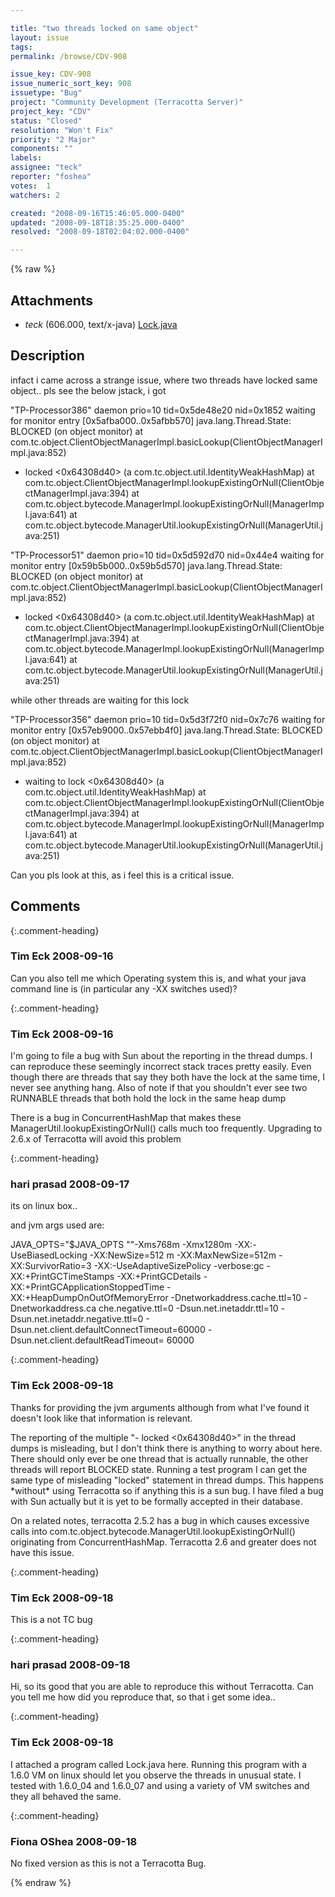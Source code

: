 ```yaml
---

title: "two threads locked on same object"
layout: issue
tags: 
permalink: /browse/CDV-908

issue_key: CDV-908
issue_numeric_sort_key: 908
issuetype: "Bug"
project: "Community Development (Terracotta Server)"
project_key: "CDV"
status: "Closed"
resolution: "Won't Fix"
priority: "2 Major"
components: ""
labels: 
assignee: "teck"
reporter: "foshea"
votes:  1
watchers: 2

created: "2008-09-16T15:46:05.000-0400"
updated: "2008-09-18T18:35:25.000-0400"
resolved: "2008-09-18T02:04:02.000-0400"

---
```




{% raw %}


## Attachments

* <em>teck</em> (606.000, text/x-java) [Lock.java](/attachments/CDV/CDV-908/Lock.java)




## Description

<div markdown="1" class="description">

infact i came across a strange issue,
where two threads have locked same object..
pls see the below jstack, i got

"TP-Processor386" daemon prio=10 tid=0x5de48e20 nid=0x1852 waiting for monitor entry [0x5afba000..0x5afbb570]
   java.lang.Thread.State: BLOCKED (on object monitor)
at com.tc.object.ClientObjectManagerImpl.basicLookup(ClientObjectManagerImpl.java:852)
- locked <0x64308d40> (a com.tc.object.util.IdentityWeakHashMap)
at com.tc.object.ClientObjectManagerImpl.lookupExistingOrNull(ClientObjectManagerImpl.java:394)
at com.tc.object.bytecode.ManagerImpl.lookupExistingOrNull(ManagerImpl.java:641)
at com.tc.object.bytecode.ManagerUtil.lookupExistingOrNull(ManagerUtil.java:251)

"TP-Processor51" daemon prio=10 tid=0x5d592d70 nid=0x44e4 waiting for monitor entry [0x59b5b000..0x59b5d570]
   java.lang.Thread.State: BLOCKED (on object monitor)
at com.tc.object.ClientObjectManagerImpl.basicLookup(ClientObjectManagerImpl.java:852)
- locked <0x64308d40> (a com.tc.object.util.IdentityWeakHashMap)
at com.tc.object.ClientObjectManagerImpl.lookupExistingOrNull(ClientObjectManagerImpl.java:394)
at com.tc.object.bytecode.ManagerImpl.lookupExistingOrNull(ManagerImpl.java:641)
at com.tc.object.bytecode.ManagerUtil.lookupExistingOrNull(ManagerUtil.java:251)


while other threads are waiting for this lock

"TP-Processor356" daemon prio=10 tid=0x5d3f72f0 nid=0x7c76 waiting for monitor entry [0x57eb9000..0x57ebb4f0]
   java.lang.Thread.State: BLOCKED (on object monitor)
at com.tc.object.ClientObjectManagerImpl.basicLookup(ClientObjectManagerImpl.java:852)
- waiting to lock <0x64308d40> (a com.tc.object.util.IdentityWeakHashMap)
at com.tc.object.ClientObjectManagerImpl.lookupExistingOrNull(ClientObjectManagerImpl.java:394)
at com.tc.object.bytecode.ManagerImpl.lookupExistingOrNull(ManagerImpl.java:641)
at com.tc.object.bytecode.ManagerUtil.lookupExistingOrNull(ManagerUtil.java:251)


Can you pls look at this, as i feel this is a critical issue. 

</div>

## Comments


{:.comment-heading}
### **Tim Eck** <span class="date">2008-09-16</span>

<div markdown="1" class="comment">

Can you also tell me which Operating system this is, and what your java command line is (in particular any -XX switches used)?

</div>


{:.comment-heading}
### **Tim Eck** <span class="date">2008-09-16</span>

<div markdown="1" class="comment">

I'm going to file a bug with Sun about the reporting in the thread dumps. I can reproduce these seemingly incorrect stack traces pretty easily. Even though there are threads that say they both have the lock at the same time, I never see anything hang. Also of note if that you shouldn't ever see two RUNNABLE threads that both hold the lock in the same heap dump

There is a bug in ConcurrentHashMap that makes these ManagerUtil.lookupExistingOrNull() calls much too frequently. Upgrading to 2.6.x of Terracotta will avoid this problem


</div>


{:.comment-heading}
### **hari prasad** <span class="date">2008-09-17</span>

<div markdown="1" class="comment">

its on linux box..

and jvm args used are:

JAVA\_OPTS="$JAVA\_OPTS ""-Xms768m -Xmx1280m -XX:-UseBiasedLocking -XX:NewSize=512
m -XX:MaxNewSize=512m -XX:SurvivorRatio=3 -XX:-UseAdaptiveSizePolicy -verbose:gc
-XX:+PrintGCTimeStamps -XX:+PrintGCDetails -XX:+PrintGCApplicationStoppedTime -
XX:+HeapDumpOnOutOfMemoryError -Dnetworkaddress.cache.ttl=10 -Dnetworkaddress.ca
che.negative.ttl=0 -Dsun.net.inetaddr.ttl=10 -Dsun.net.inetaddr.negative.ttl=0 -
Dsun.net.client.defaultConnectTimeout=60000 -Dsun.net.client.defaultReadTimeout=
60000

</div>


{:.comment-heading}
### **Tim Eck** <span class="date">2008-09-18</span>

<div markdown="1" class="comment">

Thanks for providing the jvm arguments although from what I've found it doesn't look like that information is relevant. 

The reporting of the multiple "- locked <0x64308d40>" in the thread dumps is misleading, but I don't think there is anything to worry about here. There should only ever be one thread that is actually runnable, the other threads will report BLOCKED state. Running a test program I can get the same type of misleading "locked" statement in thread dumps. This happens \*without\* using Terracotta so if anything this is a sun bug. I have filed a bug with Sun actually but it is yet to be formally accepted in their database. 

On a related notes, terracotta 2.5.2 has a bug in which causes excessive calls into com.tc.object.bytecode.ManagerUtil.lookupExistingOrNull() originating from ConcurrentHashMap. Terracotta 2.6 and greater does not have this issue.




</div>


{:.comment-heading}
### **Tim Eck** <span class="date">2008-09-18</span>

<div markdown="1" class="comment">

This is a not TC bug

</div>


{:.comment-heading}
### **hari prasad** <span class="date">2008-09-18</span>

<div markdown="1" class="comment">

Hi,
    so its good that you are able to reproduce this without Terracotta.
    Can you tell me how did you reproduce that, so that i get some idea..

</div>


{:.comment-heading}
### **Tim Eck** <span class="date">2008-09-18</span>

<div markdown="1" class="comment">

I attached a program called Lock.java here. Running this program with a 1.6.0 VM on linux should let you observe the threads in unusual state. I tested with 1.6.0\_04 and 1.6.0\_07 and using a variety of VM switches and they all behaved the same.

</div>


{:.comment-heading}
### **Fiona OShea** <span class="date">2008-09-18</span>

<div markdown="1" class="comment">

No fixed version as this is not a Terracotta Bug.

</div>



{% endraw %}
